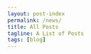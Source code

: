```yaml
---
layout: post-index
permalink: /news/
title: All Posts
tagline: A List of Posts
tags: [blog]
---
```

